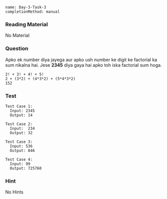```ngMeta
name: Day-3-Task-3
completionMethod: manual
```

### Reading Material
No Material

### Question
Apko ek number diya jayega aur apko ush number ke digit ke factorial ka sum nikalna hai.
Jese **2345** diya gaya hai apko toh iska factorial sum hoga.

```
2! + 3! + 4! + 5!
2 + (3*2) + (4*3*2) + (5*4*3*2)
152
```

### Test
```
Test Case 1:
  Input: 2345
  Output: 14
```

```
Test Case 2:
  Input:  234
  Output: 32
```

```
Test Case 3:
  Input: 536
  Output: 846
```

```
Test Case 4:
  Input: 99
  Output: 725760
```

### Hint
No Hints
